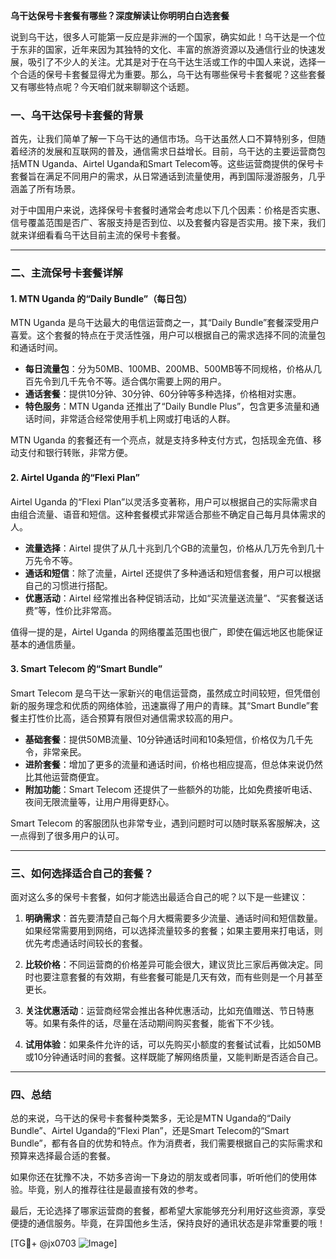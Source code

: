 **乌干达保号卡套餐有哪些？深度解读让你明明白白选套餐**

说到乌干达，很多人可能第一反应是非洲的一个国家，确实如此！乌干达是一个位于东非的国家，近年来因为其独特的文化、丰富的旅游资源以及通信行业的快速发展，吸引了不少人的关注。尤其是对于在乌干达生活或工作的中国人来说，选择一个合适的保号卡套餐显得尤为重要。那么，乌干达有哪些保号卡套餐呢？这些套餐又有哪些特点呢？今天咱们就来聊聊这个话题。

### 一、乌干达保号卡套餐的背景

首先，让我们简单了解一下乌干达的通信市场。乌干达虽然人口不算特别多，但随着经济的发展和互联网的普及，通信需求日益增长。目前，乌干达的主要运营商包括MTN Uganda、Airtel Uganda和Smart Telecom等。这些运营商提供的保号卡套餐旨在满足不同用户的需求，从日常通话到流量使用，再到国际漫游服务，几乎涵盖了所有场景。

对于中国用户来说，选择保号卡套餐时通常会考虑以下几个因素：价格是否实惠、信号覆盖范围是否广、客服支持是否到位、以及套餐内容是否实用。接下来，我们就来详细看看乌干达目前主流的保号卡套餐。

---

### 二、主流保号卡套餐详解

#### 1. MTN Uganda 的“Daily Bundle”（每日包）
MTN Uganda 是乌干达最大的电信运营商之一，其“Daily Bundle”套餐深受用户喜爱。这个套餐的特点在于灵活性强，用户可以根据自己的需求选择不同的流量包和通话时间。

- **每日流量包**：分为50MB、100MB、200MB、500MB等不同规格，价格从几百先令到几千先令不等。适合偶尔需要上网的用户。
- **通话套餐**：提供10分钟、30分钟、60分钟等多种选择，价格相对实惠。
- **特色服务**：MTN Uganda 还推出了“Daily Bundle Plus”，包含更多流量和通话时间，非常适合经常使用手机上网或打电话的人群。

MTN Uganda 的套餐还有一个亮点，就是支持多种支付方式，包括现金充值、移动支付和银行转账，非常方便。

#### 2. Airtel Uganda 的“Flexi Plan”
Airtel Uganda 的“Flexi Plan”以灵活多变著称，用户可以根据自己的实际需求自由组合流量、语音和短信。这种套餐模式非常适合那些不确定自己每月具体需求的人。

- **流量选择**：Airtel 提供了从几十兆到几个GB的流量包，价格从几万先令到几十万先令不等。
- **通话和短信**：除了流量，Airtel 还提供了多种通话和短信套餐，用户可以根据自己的习惯进行搭配。
- **优惠活动**：Airtel 经常推出各种促销活动，比如“买流量送流量”、“买套餐送话费”等，性价比非常高。

值得一提的是，Airtel Uganda 的网络覆盖范围也很广，即使在偏远地区也能保证基本的通信质量。

#### 3. Smart Telecom 的“Smart Bundle”
Smart Telecom 是乌干达一家新兴的电信运营商，虽然成立时间较短，但凭借创新的服务理念和优质的网络体验，迅速赢得了用户的青睐。其“Smart Bundle”套餐主打性价比高，适合预算有限但对通信需求较高的用户。

- **基础套餐**：提供50MB流量、10分钟通话时间和10条短信，价格仅为几千先令，非常亲民。
- **进阶套餐**：增加了更多的流量和通话时间，价格也相应提高，但总体来说仍然比其他运营商便宜。
- **附加功能**：Smart Telecom 还提供了一些额外的功能，比如免费接听电话、夜间无限流量等，让用户用得更舒心。

Smart Telecom 的客服团队也非常专业，遇到问题时可以随时联系客服解决，这一点得到了很多用户的认可。

---

### 三、如何选择适合自己的套餐？

面对这么多的保号卡套餐，如何才能选出最适合自己的呢？以下是一些建议：

1. **明确需求**：首先要清楚自己每个月大概需要多少流量、通话时间和短信数量。如果经常需要用到网络，可以选择流量较多的套餐；如果主要用来打电话，则优先考虑通话时间较长的套餐。

2. **比较价格**：不同运营商的价格差异可能会很大，建议货比三家后再做决定。同时也要注意套餐的有效期，有些套餐可能是几天有效，而有些则是一个月甚至更长。

3. **关注优惠活动**：运营商经常会推出各种优惠活动，比如充值赠送、节日特惠等。如果有条件的话，尽量在活动期间购买套餐，能省下不少钱。

4. **试用体验**：如果条件允许的话，可以先购买小额度的套餐试试看，比如50MB或10分钟通话时间的套餐。这样既能了解网络质量，又能判断是否适合自己。

---

### 四、总结

总的来说，乌干达的保号卡套餐种类繁多，无论是MTN Uganda的“Daily Bundle”、Airtel Uganda的“Flexi Plan”，还是Smart Telecom的“Smart Bundle”，都有各自的优势和特点。作为消费者，我们需要根据自己的实际需求和预算来选择最合适的套餐。

如果你还在犹豫不决，不妨多咨询一下身边的朋友或者同事，听听他们的使用体验。毕竟，别人的推荐往往是最直接有效的参考。

最后，无论选择了哪家运营商的套餐，都希望大家能够充分利用好这些资源，享受便捷的通信服务。毕竟，在异国他乡生活，保持良好的通讯状态是非常重要的哦！

[TG💪+ @jx0703 ![Image](https://github.com/user-attachments/assets/dbca1d08-cadb-493c-b0ec-ad6f7a83f270)]